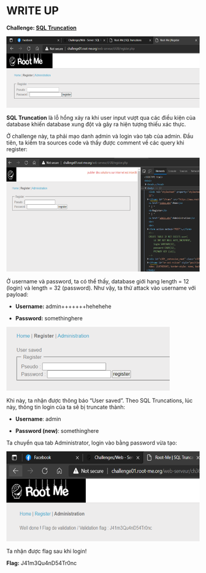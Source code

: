 # WRITE UP

**Challenge: [SQL Truncation](https://www.root-me.org/en/Challenges/Web-Server/SQL-Truncation)**

<img src="./media/image1.png" style="width:6.5in;height:1.93403in" alt="Graphical user interface, application Description automatically generated" />

**SQL Truncation** là lỗ hổng xảy ra khi user input vượt qua các điều kiện của database khiến database xung đột và gây ra hiện tượng thiếu xác thực.

Ở challenge này, ta phải mạo danh admin và login vào tab của admin. Đầu tiên, ta kiếm tra sources code và thấy được comment về các query khi register:

<img src="./media/image2.png" style="width:6.5in;height:3.08403in" alt="Graphical user interface, text, application Description automatically generated" />

Ở username và password, ta có thể thấy, database giới hạng length = 12 (login) và length = 32 (password). Như vậy, ta thử attack vào username với payload:

-   **Username:** admin+++++++hehehehe

-   **Password:** somethinghere

<img src="./media/image3.png" style="width:4.44205in;height:1.73348in" alt="Graphical user interface, text, application, email Description automatically generated" />

Khi này, ta nhận được thông báo “User saved”. Theo SQL Truncations, lúc này, thông tin login của ta sẽ bị truncate thành:

-   **Username**: admin

-   **Password (new)**: somethinghere

Ta chuyển qua tab Administrator, login vào bằng password vừa tạo:

<img src="./media/image4.png" style="width:6.08386in;height:2.44188in" alt="Graphical user interface, text, application, website Description automatically generated" />

Ta nhận được flag sau khi login!

**Flag:** J41m3Qu4nD54Tr0nc
